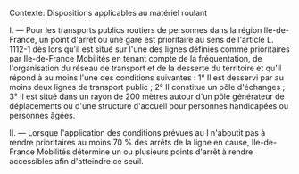 Contexte: Dispositions applicables au matériel roulant

I. — Pour les transports publics routiers de personnes dans la région Ile-de-France, un point d'arrêt ou une gare est prioritaire au sens de l'article L. 1112-1 dès lors qu'il est situé sur l'une des lignes définies comme prioritaires par Ile-de-France Mobilités en tenant compte de la fréquentation, de l'organisation du réseau de transport et de la desserte du territoire et qu'il répond à au moins l'une des conditions suivantes : 1° Il est desservi par au moins deux lignes de transport public ; 2° Il constitue un pôle d'échanges ; 3° Il est situé dans un rayon de 200 mètres autour d'un pôle générateur de déplacements ou d'une structure d'accueil pour personnes handicapées ou personnes âgées.

II. — Lorsque l'application des conditions prévues au I n'aboutit pas à rendre prioritaires au moins 70 % des arrêts de la ligne en cause, Ile-de-France Mobilités détermine un ou plusieurs points d'arrêt à rendre accessibles afin d'atteindre ce seuil.